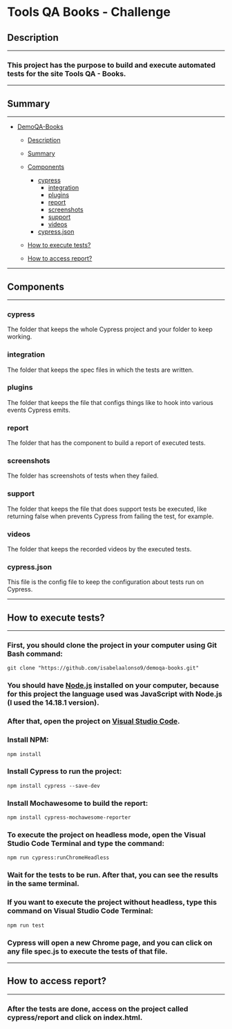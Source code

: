 # Tools QA Books - Challenge

## Description
---
### This project has the purpose to build and execute automated tests for the site Tools QA - Books.
---

## Summary
--- 
- [DemoQA-Books](#demoqa-books)
    - [Description](#Description)
    - [Summary](#Summary)
    - [Components](#Components)
        + [cypress](#cypress)
            + [integration](#integration)
            + [plugins](#plugins)
            + [report](#report)
            + [screenshots](#screenshots)
            + [support](#support)
            + [videos](#videos)
        + [cypress.json](#cypress.json)
        
    - [How to execute tests?](#How-to-execute-tests?)
    - [How to access report?](#How-to-access-report?)
    

--- 
## Components
---
### cypress
The folder that keeps the whole Cypress project and your folder to keep working.

### integration
The folder that keeps the spec files in which the tests are written. 

### plugins
The folder that keeps the file that configs things like to hook into various events Cypress emits.

### report
The folder that has the component to build a report of executed tests. 

### screenshots
The folder has screenshots of tests when they failed.

### support
The folder that keeps the file that does support tests be executed, like returning false when prevents Cypress from failing the test, for example.

### videos
The folder that keeps the recorded videos by the executed tests.

### cypress.json
This file is the config file to keep the configuration about tests run on Cypress.


--- 
## How to execute tests?
---
### First, you should clone the project in your computer using Git Bash command:
```
git clone "https://github.com/isabelaalonso9/demoqa-books.git"
```

### You should have [Node.js](https://nodejs.org/en/download/) installed on your computer, because for this project the language used was JavaScript with Node.js (I used the 14.18.1 version).

### After that, open the project on [Visual Studio Code](https://code.visualstudio.com/download).

### Install NPM:
```
npm install
```

### Install Cypress to run the project:
```
npm install cypress --save-dev
```

### Install Mochawesome to build the report:
```
npm install cypress-mochawesome-reporter
```


### To execute the project on headless mode, open the Visual Studio Code Terminal and type the command:
```
npm run cypress:runChromeHeadless
```

### Wait for the tests to be run. After that, you can see the results in the same terminal.

### If you want to execute the project without headless, type this command on Visual Studio Code Terminal:
```
npm run test
```
### Cypress will open a new Chrome page, and you can click on any file spec.js to execute the tests of that file. 
--- 
## How to access report? 
---
### After the tests are done, access on the project called cypress/report and click on index.html.
